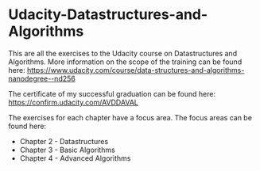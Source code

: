 # Udacity-Datastructures-and-Algorithms
This are all the exercises to the Udacity course on Datastructures and Algorithms.
More information on the scope of the training can be found here:
https://www.udacity.com/course/data-structures-and-algorithms-nanodegree--nd256

The certificate of my successful graduation can be found here:
https://confirm.udacity.com/AVDDAVAL

The exercises for each chapter have a focus area. 
The focus areas can be found here:
- Chapter 2 - Datastructures
- Chapter 3 - Basic Algorithms
- Chapter 4 - Advanced Algorithms
